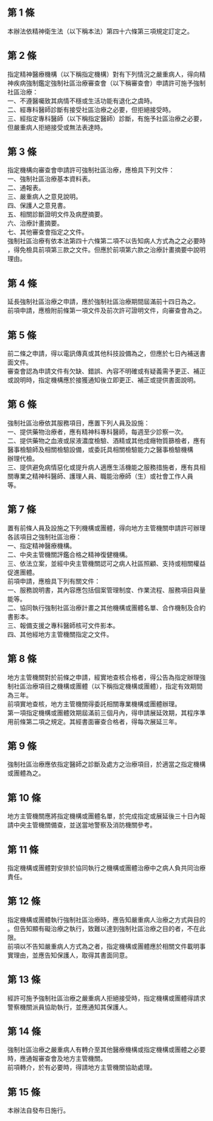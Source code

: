 第 1 條
-------
本辦法依精神衛生法（以下稱本法）第四十六條第三項規定訂定之。

第 2 條
-------
指定精神醫療機構（以下稱指定機構）對有下列情況之嚴重病人，得向精  
神疾病強制鑑定強制社區治療審查會（以下稱審查會）申請許可施予強制  
社區治療：  
一、不遵醫囑致其病情不穩或生活功能有退化之虞時。  
二、經專科醫師診斷有接受社區治療之必要，但拒絕接受時。  
三、經指定專科醫師（以下稱指定醫師）診斷，有施予社區治療之必要，  
    但嚴重病人拒絕接受或無法表達時。

第 3 條
-------
指定機構向審查會申請許可強制社區治療，應檢具下列文件：  
一、強制社區治療基本資料表。  
二、通報表。  
三、嚴重病人之意見說明。  
四、保護人之意見書。  
五、相關診斷證明文件及病歷摘要。  
六、治療計畫摘要。  
七、其他審查會指定之文件。  
強制社區治療有依本法第四十六條第二項不以告知病人方式為之之必要時  
，得免檢具前項第三款之文件。但應於前項第六款之治療計畫摘要中說明  
理由。

第 4 條
-------
延長強制社區治療之申請，應於強制社區治療期間屆滿前十四日為之。  
前項申請，應檢附前條第一項文件及前次許可證明文件，向審查會為之。

第 5 條
-------
前二條之申請，得以電訊傳真或其他科技設備為之，但應於七日內補送書  
面文件。  
審查會認為申請文件有欠缺、錯誤、內容不明確或有疑義需予更正、補正  
或說明時，指定機構應於接獲通知後立即更正、補正或提供書面說明。

第 6 條
-------
強制社區治療依其服務項目，應置下列人員及設施：  
一、提供藥物治療者，應有精神科專科醫師，每週至少診察一次。  
二、提供藥物之血液或尿液濃度檢驗、酒精或其他成癮物質篩檢者，應有  
    醫事檢驗師及相關檢驗設備，或委託具相關檢驗能力之醫事檢驗機構  
    辦理代檢。  
三、提供避免病情惡化或提升病人適應生活機能之服務措施者，應有具相  
    關專業之精神科醫師、護理人員、職能治療師（生）或社會工作人員  
    等。

第 7 條
-------
置有前條人員及設施之下列機構或團體，得向地方主管機關申請許可辦理  
各該項目之強制社區治療：  
一、指定精神醫療機構。  
二、中央主管機關評鑑合格之精神復健機構。  
三、依法立案，並經中央主管機關認可之病人社區照顧、支持或相關權益  
    促進團體。  
前項申請，應檢具下列有關文件：  
一、服務說明書，其內容應包括個案管理制度、作業流程、服務項目與量  
    能等。  
二、協同執行強制社區治療計畫之其他機構或團體名單、合作機制及合約  
    書影本。  
三、報備支援之專科醫師核可文件影本。  
四、其他經地方主管機關指定之文件。

第 8 條
-------
地方主管機關對於前條之申請，經實地查核合格者，得公告為指定辦理強  
制社區治療項目之機構或團體（以下稱指定機構或團體），指定有效期間  
為三年。  
前項實地查核，地方主管機關得委託相關專業機構或團體辦理。  
第一項指定機構或團體效期屆滿前三個月內，得申請展延效期，其程序準  
用前條第二項之規定。其經書面審查合格者，得每次展延三年。

第 9 條
-------
強制社區治療應依指定醫師之診斷及處方之治療項目，於適當之指定機構  
或團體為之。

第 10 條
--------
地方主管機關應將指定機構或團體名單，於完成指定或展延後三十日內報  
請中央主管機關備查，並送當地警察及消防機關參考。

第 11 條
--------
指定機構或團體對安排於協同執行之機構或團體治療中之病人負共同治療  
責任。

第 12 條
--------
指定機構或團體執行強制社區治療時，應告知嚴重病人治療之方式與目的  
。但告知顯有礙治療之執行，致難以達到強制社區治療之目的者，不在此  
限。  
前項以不告知嚴重病人方式為之者，指定機構或團體應於相關文件載明事  
實理由，並應告知保護人，取得其書面同意。

第 13 條
--------
經許可施予強制社區治療之嚴重病人拒絕接受時，指定機構或團體得請求  
警察機關派員協助執行，並應通知其保護人。

第 14 條
--------
強制社區治療之嚴重病人有轉介至其他醫療機構或指定機構或團體之必要  
時，應通報審查會及地方主管機關。  
前項轉介，於有必要時，得請地方主管機關協助處理。

第 15 條
--------
本辦法自發布日施行。

